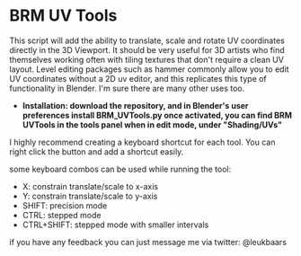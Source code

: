 # BRM UV Tools

This script will add the ability to translate, scale and rotate UV coordinates directly in the 3D Viewport. It should be very useful for 3D artists who find themselves working often with tiling textures that don't require a clean UV layout. Level editing packages such as hammer commonly allow you to edit UV coordinates without a 2D uv editor, and this replicates this type of functionality in Blender. I'm sure there are many other uses too.

- __Installation:
download the repository, and in Blender's user preferences install BRM_UVTools.py
once activated, you can find BRM UVTools in the tools panel when in edit mode, under "Shading/UVs"__

I highly recommend creating a keyboard shortcut for each tool. You can right click the button and add a shortcut easily.

some keyboard combos can be used while running the tool:
- X: constrain translate/scale to x-axis
- Y: constrain translate/scale to y-axis
- SHIFT: precision mode
- CTRL: stepped mode
- CTRL+SHIFT: stepped mode with smaller intervals

if you have any feedback you can just message me via twitter: @leukbaars

